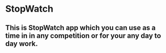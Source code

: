 # StopWatch
## This is StopWatch app which you can use as a time in in any competition or for your any day to day work.
